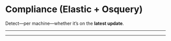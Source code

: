 # Compliance (Elastic + Osquery)

Detect—per machine—whether it’s on the **latest update**.

---


---

